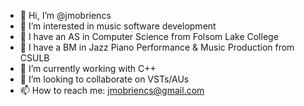 - 👋 Hi, I’m @jmobriencs
- 👀 I’m interested in music software development
- 📜 I have an AS in Computer Science from Folsom Lake College
- 📜 I have a BM in Jazz Piano Performance & Music Production from CSULB
- 🌱 I’m currently working with C++
- 💞️ I’m looking to collaborate on VSTs/AUs
- 📫 How to reach me: jmobriencs@gmail.com

